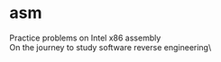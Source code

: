 # asm
Practice problems on Intel x86 assembly\
On the journey to study software reverse engineering\
